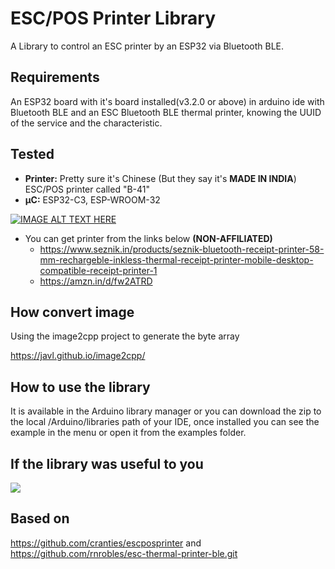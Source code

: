 # ESC/POS Printer Library

A Library to control an ESC printer by an ESP32 via Bluetooth BLE.

## Requirements

An ESP32 board with it's board installed(v3.2.0 or above) in arduino ide with Bluetooth BLE and an ESC Bluetooth BLE thermal printer, knowing the UUID of the service and the characteristic.

## Tested

- **Printer:** Pretty sure it's Chinese (But they say it's **MADE IN INDIA**) ESC/POS printer called "B-41"
- **μC:** ESP32-C3, ESP-WROOM-32

[![IMAGE ALT TEXT HERE](https://a.media-amazon.com/images/I/41mCgtYHRnL._SX300_SY300_QL70_FMwebp_.jpg)]( )

- You can get printer from the links below **(NON-AFFILIATED)**
    - https://www.seznik.in/products/seznik-bluetooth-receipt-printer-58-mm-rechargeble-inkless-thermal-receipt-printer-mobile-desktop-compatible-receipt-printer-1
    - https://amzn.in/d/fw2ATRD

## How convert image

Using the image2cpp project to generate the byte array

https://javl.github.io/image2cpp/

## How to use the library

It is available in the Arduino library manager or you can download the zip to the local /Arduino/libraries path of your IDE, once installed you can see the example in the menu or open it from the examples folder.


## If the library was useful to you
[![](https://img.shields.io/static/v1?label=Sponsor&message=%E2%9D%A4&logo=GitHub&color=%23fe8e86)](https://github.com/sponsors/userHarpreet)


## Based on
https://github.com/cranties/escposprinter and https://github.com/rnrobles/esc-thermal-printer-ble.git

